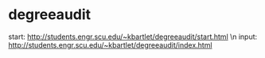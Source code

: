 # degreeaudit
start: http://students.engr.scu.edu/~kbartlet/degreeaudit/start.html \n
input: http://students.engr.scu.edu/~kbartlet/degreeaudit/index.html
